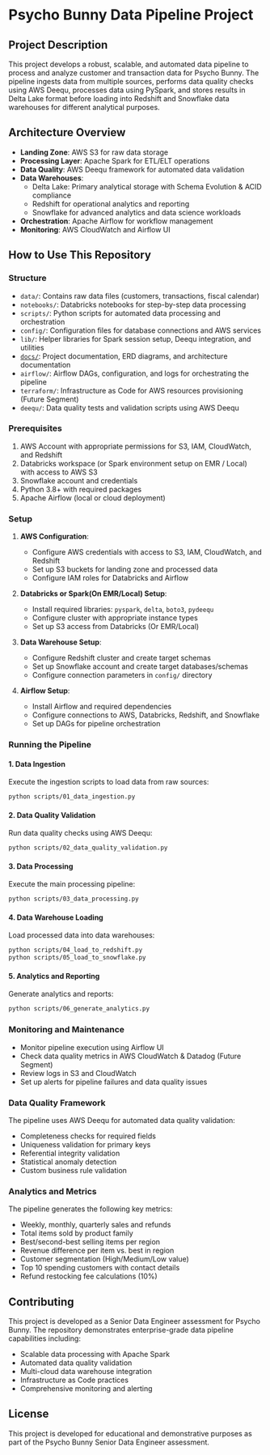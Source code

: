 # Psycho Bunny Data Pipeline Project

## Project Description
This project develops a robust, scalable, and automated data pipeline to process and analyze customer and transaction data for Psycho Bunny. The pipeline ingests data from multiple sources, performs data quality checks using AWS Deequ, processes data using PySpark, and stores results in Delta Lake format before loading into Redshift and Snowflake data warehouses for different analytical purposes.

## Architecture Overview
- **Landing Zone**: AWS S3 for raw data storage
- **Processing Layer**: Apache Spark for ETL/ELT operations
- **Data Quality**: AWS Deequ framework for automated data validation
- **Data Warehouses**:
  - Delta Lake: Primary analytical storage with Schema Evolution & ACID compliance
  - Redshift for operational analytics and reporting
  - Snowflake for advanced analytics and data science workloads
- **Orchestration**: Apache Airflow for workflow management
- **Monitoring**: AWS CloudWatch and Airflow UI

## How to Use This Repository

### Structure
- `data/`: Contains raw data files (customers, transactions, fiscal calendar)
- `notebooks/`: Databricks notebooks for step-by-step data processing
- `scripts/`: Python scripts for automated data processing and orchestration
- `config/`: Configuration files for database connections and AWS services
- `lib/`: Helper libraries for Spark session setup, Deequ integration, and utilities
- [`docs/`](https://github.com/innovacraft/psycho_bunny_pipeline/blob/main/docs/project_documentation.md): Project documentation, ERD diagrams, and architecture documentation
- `airflow/`: Airflow DAGs, configuration, and logs for orchestrating the pipeline
- `terraform/`: Infrastructure as Code for AWS resources provisioning (Future Segment)
- `deequ/`: Data quality tests and validation scripts using AWS Deequ

### Prerequisites
1. AWS Account with appropriate permissions for S3, IAM, CloudWatch, and Redshift
2. Databricks workspace (or Spark environment setup on EMR / Local) with access to AWS S3
3. Snowflake account and credentials
4. Python 3.8+ with required packages
5. Apache Airflow (local or cloud deployment)

### Setup
1. **AWS Configuration**:
   - Configure AWS credentials with access to S3, IAM, CloudWatch, and Redshift
   - Set up S3 buckets for landing zone and processed data
   - Configure IAM roles for Databricks and Airflow

2. **Databricks or Spark(On EMR/Local) Setup**:
   - Install required libraries: `pyspark`, `delta`, `boto3`, `pydeequ`
   - Configure cluster with appropriate instance types
   - Set up S3 access from Databricks (Or EMR/Local)

3. **Data Warehouse Setup**:
   - Configure Redshift cluster and create target schemas
   - Set up Snowflake account and create target databases/schemas
   - Configure connection parameters in `config/` directory

4. **Airflow Setup**:
   - Install Airflow and required dependencies
   - Configure connections to AWS, Databricks, Redshift, and Snowflake
   - Set up DAGs for pipeline orchestration

### Running the Pipeline

#### 1. Data Ingestion
Execute the ingestion scripts to load data from raw sources:
```bash
python scripts/01_data_ingestion.py
```

#### 2. Data Quality Validation
Run data quality checks using AWS Deequ:
```bash
python scripts/02_data_quality_validation.py
```

#### 3. Data Processing
Execute the main processing pipeline:
```bash
python scripts/03_data_processing.py
```

#### 4. Data Warehouse Loading
Load processed data into data warehouses:
```bash
python scripts/04_load_to_redshift.py
python scripts/05_load_to_snowflake.py
```

#### 5. Analytics and Reporting
Generate analytics and reports:
```bash
python scripts/06_generate_analytics.py
```

### Monitoring and Maintenance
- Monitor pipeline execution using Airflow UI
- Check data quality metrics in AWS CloudWatch & Datadog (Future Segment)
- Review logs in S3 and CloudWatch
- Set up alerts for pipeline failures and data quality issues

### Data Quality Framework
The pipeline uses AWS Deequ for automated data quality validation:
- Completeness checks for required fields
- Uniqueness validation for primary keys
- Referential integrity validation
- Statistical anomaly detection
- Custom business rule validation

### Analytics and Metrics
The pipeline generates the following key metrics:
- Weekly, monthly, quarterly sales and refunds
- Total items sold by product family
- Best/second-best selling items per region
- Revenue difference per item vs. best in region
- Customer segmentation (High/Medium/Low value)
- Top 10 spending customers with contact details
- Refund restocking fee calculations (10%)

## Contributing
This project is developed as a Senior Data Engineer assessment for Psycho Bunny. The repository demonstrates enterprise-grade data pipeline capabilities including:
- Scalable data processing with Apache Spark
- Automated data quality validation
- Multi-cloud data warehouse integration
- Infrastructure as Code practices
- Comprehensive monitoring and alerting

## License
This project is developed for educational and demonstrative purposes as part of the Psycho Bunny Senior Data Engineer assessment. 
